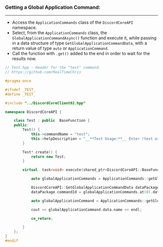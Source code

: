 
### **Getting a Global Application Command:**
---
- Access the `ApplicationCommands` class of the `DiscordCoreAPI` namespace.
- Select, from the `ApplicationCommands` class, the `GlobalApplicationCommandAsync()` function and execute it, while passing in a data structure of type `GetGlobalApplicationCommandData`, with a return value of type `auto` or `ApplicationCommand`.
- Call the function with `.get()` added to the end in order to wait for the results now.

```cpp
// Test.hpp - Header for the "test" command.
// https://github.com/RealTimeChris

#pragma once

#ifndef _TEST_
#define _TEST_

#include "../DiscordCoreClient02.hpp"

namespace DiscordCoreAPI {

	class Test : public  BaseFunction {
	public:
		Test() {
			this->commandName = "test";
			this->helpDescription = "__**Test Usage:**__ Enter !test or /test to run this command!";
		}

		Test* create() {
			return new Test;
		}

		virtual  task<void> execute(shared_ptr<DiscordCoreAPI::BaseFunctionArguments> args) {

			auto globalApplicationCommands = ApplicationCommands::getGlobalApplicationCommandsAsync().get();

			DiscordCoreAPI::GetGlobalApplicationCommandData dataPackage;
			dataPackage.commandId = globalApplicationCommands.at(0).data.id;

			auto globalApplicationCommand = ApplicationCommands::getGlobalApplicationCommandAsync(dataPackage).get();

			cout << globalApplicationCommand.data.name << endl;

			co_return;

		}
	};
}
#endif
```
